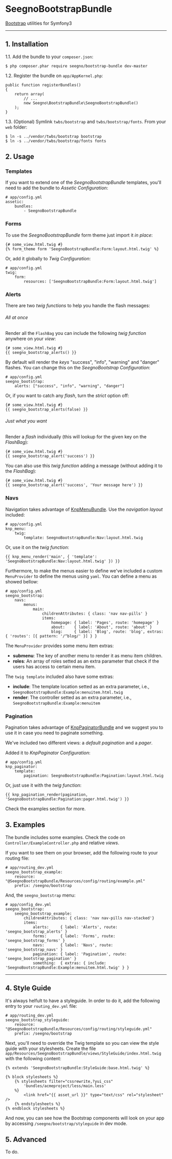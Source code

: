 SeegnoBootstrapBundle
=====================

[Bootstrap](http://getbootstrap.com) utilities for Symfony3

---

## 1. Installation

1.1. Add the bundle to your `composer.json`:

    $ php composer.phar require seegno/bootstrap-bundle dev-master

1.2. Register the bundle on `app/AppKernel.php`:

    public function registerBundles()
    {
        return array(
            // ...
            new Seegno\BootstrapBundle\SeegnoBootstrapBundle()
        );
    }

1.3. (Optional) Symlink `twbs/bootstrap` and `twbs/bootstrap/fonts`. From your `web` folder:

    $ ln -s ../vendor/twbs/bootstrap bootstrap
    $ ln -s ../vendor/twbs/bootstrap/fonts fonts

## 2. Usage

### Templates

If you want to extend one of the *SeegnoBootstrapBundle* templates, you'll need to add the bundle to *Assetic Configuration*:

    # app/config.yml
    assetic:
        bundles:
            - SeegnoBootstrapBundle

### Forms

To use the *SeegnoBootstrapBundle* form theme just import it *in place*:

    {# some_view.html.twig #}
    {% form_theme form 'SeegnoBootstrapBundle:Form:layout.html.twig' %}

Or, add it globally to *Twig Configuration*:

    # app/config.yml
    twig:
        form:
            resources: ['SeegnoBootstrapBundle:Form:layout.html.twig']

### Alerts

There are two *twig functions* to help you handle the flash messages:

###### All at once

Render all the `FlashBag` you can include the following *twig function* anywhere on your *view*:

	{# some_view.html.twig #}
	{{ seegno_bootstrap_alerts() }}

By default will render the *keys* "success", "info", "warning" and "danger" flashes. You can change this on the *SeegnoBootstrap Configuration*:

    # app/config.yml
    seegno_bootstrap:
        alerts: ["success", "info", "warning", "danger"]

Or, if you want to catch any *flash*, turn the *strict* option off:

    {# some_view.html.twig #}
    {{ seegno_bootstrap_alerts(false) }}

###### Just what you want

Render a *flash* individually (this will lookup for the given key on the *FlashBag*):

    {# some_view.html.twig #}
    {{ seegno_bootstrap_alert('success') }}

You can also use this *twig function* adding a message (without adding it to the *FlashBag*):

	{# some_view.html.twig #}
	{{ seegno_bootstrap_alert('success', 'Your message here') }}

### Navs

Navigation takes advantage of [KnpMenuBundle](https://github.com/KnpLabs/KnpMenuBundle). Use the *navigation layout* included:

    # app/config.yml
    knp_menu:
        twig:
            template: SeegnoBootstrapBundle:Nav:layout.html.twig

Or, use it on the *twig function*:

    {{ knp_menu_render('main', { 'template': 'SeegnoBootstrapBundle:Nav:layout.html.twig' }) }}

Furthermore, to make the menus easier to define we've included a custom `MenuProvider` to define the menus using `yaml`. You can define a menu as showed bellow:

    # app/config.yml
    seegno_bootstrap:
        navs:
            menus:
                main:
                    childrenAttributes: { class: 'nav nav-pills' }
                    items:
                        homepage: { label: 'Pages', route: 'homepage' }
                        about:    { label: 'About', route: 'about' }
                        blog:     { label: 'Blog', route: 'blog', extras: { 'routes': [{ pattern: '/^blog/' }] } }

The `MenuProvider` provides some menu item extras:

 * **submenu**: The key of another menu to render it as menu item children.
 * **roles**: An array of roles setted as an extra parameter that check if the users has access to certain menu item.

The `twig template` included also have some extras:

 * **include**: The template location setted as an extra parameter, i.e., `SeegnoBootstrapBundle:Example:menuitem.html.twig`
 * **render**: The controller setted as an extra parameter, i.e., `SeegnoBootstrapBundle:Example:menuitem`

### Pagination

Pagination takes advantage of [KnpPaginatorBundle](https://github.com/KnpLabs/KnpPaginatorBundle) and we suggest you to use it in case you need to paginate something.

We've included two different views: a *default pagination* and a *pager*.

Added it to *KnpPaginator Configuration*:

    # app/config.yml
    knp_paginator:
        template:
            pagination: SeegnoBootstrapBundle:Pagination:layout.html.twig

Or, just use it with the *twig function*:

    {{ knp_pagination_render(pagination, 'SeegnoBootstrapBundle:Pagination:pager.html.twig') }}

Check the examples section for more.

## 3. Examples

The bundle includes some examples. Check the code on `Controller/ExampleController.php` and relative *views*.

If you want to see them on your browser, add the following route to your routing file:

    # app/routing_dev.yml
    seegno_bootstrap_example:
        resource: "@SeegnoBootstrapBundle/Resources/config/routing/example.yml"
        prefix: /seegno/bootstrap

And, the `seegno_bootstrap` menu:

    # app/config_dev.yml
    seegno_bootstrap:
        seegno_bootstrap_example:
            childrenAttributes: { class: 'nav nav-pills nav-stacked'}
            items:
                alerts:     { label: 'Alerts', route: 'seegno_bootstrap_alerts' }
                forms:      { label: 'Forms', route: 'seegno_bootstrap_forms' }
                navs:       { label: 'Navs', route: 'seegno_bootstrap_navs' }
                pagination: { label: 'Pagination', route: 'seegno_bootstrap_pagination' }
                something:  { extras: { include: 'SeegnoBootstrapBundle:Example:menuitem.html.twig' } }

---

## 4. Style Guide

It's always helfult to have a styleguide. In order to do it, add the following entry to your `routing_dev.yml` file:

    # app/routing_dev.yml
    seegno_bootstrap_styleguide:
        resource: "@SeegnoBootstrapBundle/Resources/config/routing/styleguide.yml"
        prefix: /seegno/bootstrap

Next, you'll need to override the Twig template so you can view the style guide with your stylesheets. Create the file `app/Resources/SeegnoBootstrapBundle/views/StyleGuide/index.html.twig` with the following content:


    {% extends 'SeegnoBootstrapBundle:StyleGuide:base.html.twig' %}

    {% block stylesheets %}
        {% stylesheets filter="cssrewrite,?yui_css"
            'bundles/acmeproject/less/main.less'
        %}
            <link href="{{ asset_url }}" type="text/css" rel="stylesheet" />
        {% endstylesheets %}
    {% endblock stylesheets %}

And now, you can see how the Bootstrap components will look on your app by accessing `/seegno/bootstrap/styleguide` in dev mode.

## 5. Advanced

To do.
